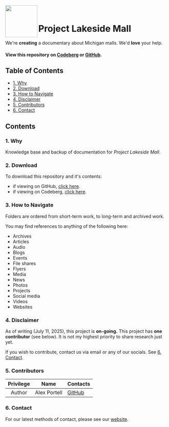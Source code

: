 <img align="left" width="100" height="100" src="./images/logo_transparent.png"/>
<br>

# Project Lakeside Mall

We're **creating** a documentary about Michigan malls. We'd **love** your help.
#### View this repository on [Codeberg][01] or [GitHub][02].
[01]: https://codeberg.org/portellam/project-lakeside-mall
[02]: https://github.com/portellam/project-lakeside-mall
##

## Table of Contents
- [1. Why](#1-why)
- [2. Download](#2-download)
- [3. How to Navigate](#3-how-to-navigate)
- [4. Disclaimer](#4-disclaimer)
- [5. Contributors](#5-contributors)
- [6. Contact](#6-contact)

## Contents

### 1. Why
Knowledge base and backup of documentation for *Project Lakeside Mall*.

### 2. Download
To download this repository and it's contents:
- if viewing on GitHub, [click here][21].
- if viewing on Codeberg, [click here][22].

[21]: https://github.com/portellam/project-lakeside-mall/releases/latest
[22]: https://codeberg.org/portellam/project-lakeside-mall/releases/latest

### 3. How to Navigate
Folders are ordered from short-term work, to long-term and archived work.

You may find references to anything of the following here:
- Archives
- Articles
- Audio
- Blogs
- Events
- File shares
- Flyers
- Media
- News
- Photos
- Projects
- Social media
- Videos
- Websites

### 4. Disclaimer
As of writing (July 11, 2025), this project is **on-going.** This project has
**one** **contributor** (see below). It is not my highest priority to share
research just yet.

If you wish to contribute, contact us via email or any of our socials.
See [6. Contact][41].

[41]: #6-contact

### 5. Contributors
| Privilege | Name         | Contacts     |
| :-------: | ------------ | ------------ |
|  Author   | Alex Portell | [GitHub][51] |

[51]: https://github.com/portellam

### 6. Contact
For our latest methods of contact, please see our [website][61].

[61]: http://www.projectlakesidemall.com